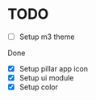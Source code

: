 # TODO
- [ ] Setup m3 theme
  
Done
- [x] Setup pillar app icon
- [x] Setup ui module
- [x] Setup color
